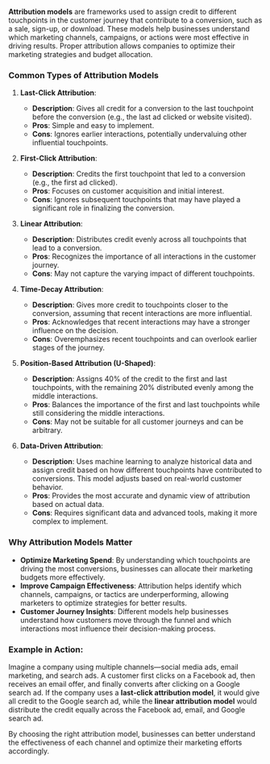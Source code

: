 **Attribution models** are frameworks used to assign credit to different touchpoints in the customer journey that contribute to a conversion, such as a sale, sign-up, or download. These models help businesses understand which marketing channels, campaigns, or actions were most effective in driving results. Proper attribution allows companies to optimize their marketing strategies and budget allocation.

### Common Types of Attribution Models

1. **Last-Click Attribution**: 
   - **Description**: Gives all credit for a conversion to the last touchpoint before the conversion (e.g., the last ad clicked or website visited).
   - **Pros**: Simple and easy to implement.
   - **Cons**: Ignores earlier interactions, potentially undervaluing other influential touchpoints.
   
2. **First-Click Attribution**:
   - **Description**: Credits the first touchpoint that led to a conversion (e.g., the first ad clicked).
   - **Pros**: Focuses on customer acquisition and initial interest.
   - **Cons**: Ignores subsequent touchpoints that may have played a significant role in finalizing the conversion.
   
3. **Linear Attribution**:
   - **Description**: Distributes credit evenly across all touchpoints that lead to a conversion.
   - **Pros**: Recognizes the importance of all interactions in the customer journey.
   - **Cons**: May not capture the varying impact of different touchpoints.

4. **Time-Decay Attribution**:
   - **Description**: Gives more credit to touchpoints closer to the conversion, assuming that recent interactions are more influential.
   - **Pros**: Acknowledges that recent interactions may have a stronger influence on the decision.
   - **Cons**: Overemphasizes recent touchpoints and can overlook earlier stages of the journey.

5. **Position-Based Attribution (U-Shaped)**:
   - **Description**: Assigns 40% of the credit to the first and last touchpoints, with the remaining 20% distributed evenly among the middle interactions.
   - **Pros**: Balances the importance of the first and last touchpoints while still considering the middle interactions.
   - **Cons**: May not be suitable for all customer journeys and can be arbitrary.

6. **Data-Driven Attribution**:
   - **Description**: Uses machine learning to analyze historical data and assign credit based on how different touchpoints have contributed to conversions. This model adjusts based on real-world customer behavior.
   - **Pros**: Provides the most accurate and dynamic view of attribution based on actual data.
   - **Cons**: Requires significant data and advanced tools, making it more complex to implement.

### Why Attribution Models Matter
- **Optimize Marketing Spend**: By understanding which touchpoints are driving the most conversions, businesses can allocate their marketing budgets more effectively.
- **Improve Campaign Effectiveness**: Attribution helps identify which channels, campaigns, or tactics are underperforming, allowing marketers to optimize strategies for better results.
- **Customer Journey Insights**: Different models help businesses understand how customers move through the funnel and which interactions most influence their decision-making process.

### Example in Action:
Imagine a company using multiple channels—social media ads, email marketing, and search ads. A customer first clicks on a Facebook ad, then receives an email offer, and finally converts after clicking on a Google search ad. If the company uses a **last-click attribution model**, it would give all credit to the Google search ad, while the **linear attribution model** would distribute the credit equally across the Facebook ad, email, and Google search ad.

By choosing the right attribution model, businesses can better understand the effectiveness of each channel and optimize their marketing efforts accordingly.